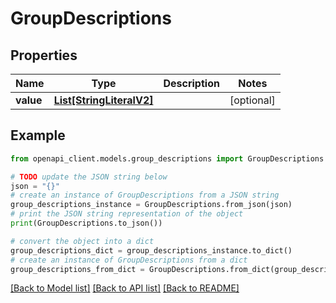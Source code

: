 # GroupDescriptions


## Properties

Name | Type | Description | Notes
------------ | ------------- | ------------- | -------------
**value** | [**List[StringLiteralV2]**](StringLiteralV2.md) |  | [optional] 

## Example

```python
from openapi_client.models.group_descriptions import GroupDescriptions

# TODO update the JSON string below
json = "{}"
# create an instance of GroupDescriptions from a JSON string
group_descriptions_instance = GroupDescriptions.from_json(json)
# print the JSON string representation of the object
print(GroupDescriptions.to_json())

# convert the object into a dict
group_descriptions_dict = group_descriptions_instance.to_dict()
# create an instance of GroupDescriptions from a dict
group_descriptions_from_dict = GroupDescriptions.from_dict(group_descriptions_dict)
```
[[Back to Model list]](../README.md#documentation-for-models) [[Back to API list]](../README.md#documentation-for-api-endpoints) [[Back to README]](../README.md)


